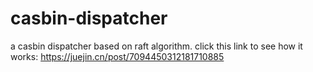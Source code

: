 # casbin-dispatcher
a casbin dispatcher based on raft algorithm. click this link to see how it works: https://juejin.cn/post/7094450312181710885
